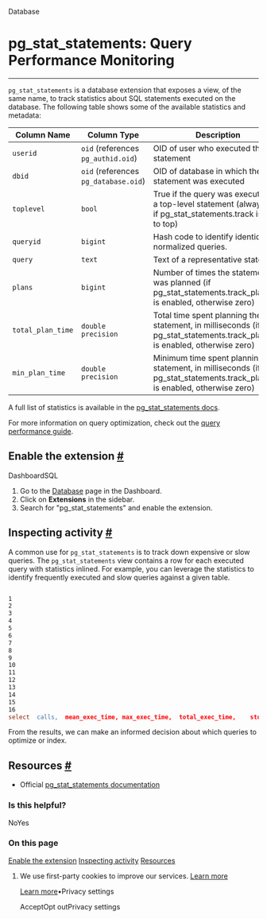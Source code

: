 Database

# pg\_stat\_statements: Query Performance Monitoring

* * *

`pg_stat_statements` is a database extension that exposes a view, of the same name, to track statistics about SQL statements executed on the database. The following table shows some of the available statistics and metadata:

| Column Name | Column Type | Description |
| --- | --- | --- |
| `userid` | `oid` (references `pg_authid.oid`) | OID of user who executed the statement |
| `dbid` | `oid` (references `pg_database.oid`) | OID of database in which the statement was executed |
| `toplevel` | `bool` | True if the query was executed as a top-level statement (always true if pg\_stat\_statements.track is set to top) |
| `queryid` | `bigint` | Hash code to identify identical normalized queries. |
| `query` | `text` | Text of a representative statement |
| `plans` | `bigint` | Number of times the statement was planned (if pg\_stat\_statements.track\_planning is enabled, otherwise zero) |
| `total_plan_time` | `double precision` | Total time spent planning the statement, in milliseconds (if pg\_stat\_statements.track\_planning is enabled, otherwise zero) |
| `min_plan_time` | `double precision` | Minimum time spent planning the statement, in milliseconds (if pg\_stat\_statements.track\_planning is enabled, otherwise zero) |

A full list of statistics is available in the [pg\_stat\_statements docs](https://www.postgresql.org/docs/current/pgstatstatements.html).

For more information on query optimization, check out the [query performance guide](https://supabase.com/docs/guides/platform/performance#examining-query-performance).

## Enable the extension [\#](https://supabase.com/docs/guides/database/extensions/pg_stat_statements\#enable-the-extension)

DashboardSQL

1. Go to the [Database](https://supabase.com/dashboard/project/_/database/tables) page in the Dashboard.
2. Click on **Extensions** in the sidebar.
3. Search for "pg\_stat\_statements" and enable the extension.

## Inspecting activity [\#](https://supabase.com/docs/guides/database/extensions/pg_stat_statements\#inspecting-activity)

A common use for `pg_stat_statements` is to track down expensive or slow queries. The `pg_stat_statements` view contains a row for each executed query with statistics inlined. For example, you can leverage the statistics to identify frequently executed and slow queries against a given table.

```flex

1
2
3
4
5
6
7
8
9
10
11
12
13
14
15
16
select	calls,	mean_exec_time,	max_exec_time,	total_exec_time,	stddev_exec_time,	queryfrom	pg_stat_statementswhere    calls > 50                   -- at least 50 calls    and mean_exec_time > 2.0     -- averaging at least 2ms/call    and total_exec_time > 60000  -- at least one minute total server time spent    and query ilike '%user_in_organization%' -- filter to queries that touch the user_in_organization tableorder by	calls desc
```

From the results, we can make an informed decision about which queries to optimize or index.

## Resources [\#](https://supabase.com/docs/guides/database/extensions/pg_stat_statements\#resources)

- Official [pg\_stat\_statements documentation](https://www.postgresql.org/docs/current/pgstatstatements.html)

### Is this helpful?

NoYes

### On this page

[Enable the extension](https://supabase.com/docs/guides/database/extensions/pg_stat_statements#enable-the-extension) [Inspecting activity](https://supabase.com/docs/guides/database/extensions/pg_stat_statements#inspecting-activity) [Resources](https://supabase.com/docs/guides/database/extensions/pg_stat_statements#resources)

1. We use first-party cookies to improve our services. [Learn more](https://supabase.com/privacy#8-cookies-and-similar-technologies-used-on-our-european-services)



   [Learn more](https://supabase.com/privacy#8-cookies-and-similar-technologies-used-on-our-european-services)•Privacy settings





   AcceptOpt outPrivacy settings